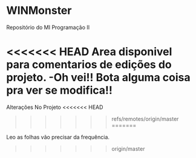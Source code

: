 ﻿# WINMonster
Repositório do MI Programação II

<<<<<<< HEAD
Area disponivel para comentarios de edições do projeto.
-Oh vei!! Bota alguma coisa pra ver se modifica!!
=======
Alterações No Projeto
<<<<<<< HEAD
>>>>>>> refs/remotes/origin/master
=======

Leo as folhas vão precisar da frequência.
>>>>>>> origin/master

